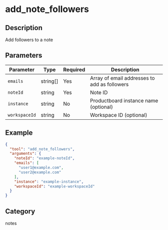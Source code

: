 # add_note_followers

## Description
Add followers to a note

## Parameters

| Parameter | Type | Required | Description |
|-----------|------|----------|-------------|
| `emails` | string[] | Yes | Array of email addresses to add as followers |
| `noteId` | string | Yes | Note ID |
| `instance` | string | No | Productboard instance name (optional) |
| `workspaceId` | string | No | Workspace ID (optional) |

## Example

```json
{
  "tool": "add_note_followers",
  "arguments": {
    "noteId": "example-noteId",
    "emails": [
      "user1@example.com",
      "user2@example.com"
    ],
    "instance": "example-instance",
    "workspaceId": "example-workspaceId"
  }
}
```

## Category
notes


